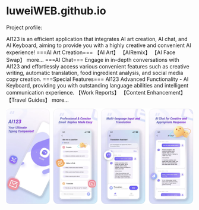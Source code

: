 # luweiWEB.github.io

Project profile:

AI123 is an efficient application that integrates AI art creation, AI chat, and AI Keyboard, aiming to provide you with a highly creative and convenient AI experience!
===AI Art Creation===
【AI Art】
【AIRemix】
【AI Face Swap】
more...
===AI Chat===
Engage in in-depth conversations with AI123 and effortlessly access various convenient features such as creative writing, automatic translation, food ingredient analysis, and social media copy creation.
===Special Features===
AI123 Advanced Functionality - AI Keyboard, providing you with outstanding language abilities and intelligent communication experience.
【Work Reports】
【Content Enhancement】
【Travel Guides】
more...

<div>
    <img src="https://github.com/luweiWEB/luweiWEB.github.io/blob/main/iamges/ai123_en.png">
</div>